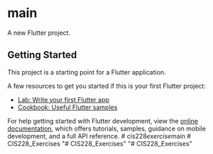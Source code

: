 # main

A new Flutter project.

## Getting Started

This project is a starting point for a Flutter application.

A few resources to get you started if this is your first Flutter project:

- [Lab: Write your first Flutter app](https://docs.flutter.dev/get-started/codelab)
- [Cookbook: Useful Flutter samples](https://docs.flutter.dev/cookbook)

For help getting started with Flutter development, view the
[online documentation](https://docs.flutter.dev/), which offers tutorials,
samples, guidance on mobile development, and a full API reference.
#   c i s 2 2 8 _ e x e r c i s e _ m a i n  
 #   C I S 2 2 8 _ E x e r c i s e s  
 "# CIS228_Exercises" 
"# CIS228_Exercises" 
